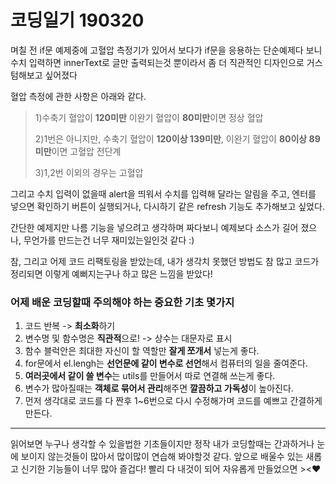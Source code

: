 코딩일기 190320
=============
며칠 전 if문 예제중에 고혈압 측정기가 있어서 보다가 if문을 응용하는 단순예제다 보니 수치 입력하면 innerText로 글만 출력되는것 뿐이라서 좀 더 직관적인 디자인으로 거스텀해보고 싶어졌다

혈압 측정에 관한 사항은 아래와 같다.
>1)수축기 혈압이 **120미만** 이완기 혈압이 **80미만**이면 정상 혈압
>
>2)1번은 아니지만, 수축기 혈압이 **120이상 139미만**, 이완기 혈압이 **80이상 89미만**이면 고혈압 전단계
>
>3)1,2번 이외의 경우는 고혈압

그리고 수치 입력이 없을때 alert을 띄워서 수치를 입력해 달라는 알림을 주고, 엔터를 넣으면 확인하기 버튼이 실행되거나, 다시하기 같은 refresh 기능도 추가해보고 싶었다.

간단한 예제지만 나름 기능을 넣으려고 생각하며 짜다보니 예제보다 소스가 길어 졌으나,
무언가를 만드는건 너무 재미있는일인것 같다 :)

참, 그리고 어제 코드 리팩토링을 받았는데, 내가 생각치 못했던 방법도 참 많고
코드가 정리되면 이렇게 예뻐지는구나 하고 많은 느낌을 받았다!

### 어제 배운 코딩할때 주의해야 하는 중요한 기초 몇가지

1. 코드 반복 -> **최소화**하기
2. 변수명 및 함수명은 **직관적**으로! -> 상수는 대문자로 표시
3. 함수 블럭안은 최대한 자신이 할 역할만 **잘게 쪼개서** 넣는게 좋다.
4. for문에서 el.lengh는 **선언문에 같이 변수로 선언**해서 컴퓨터의 일을 줄여준다.
5. **여러곳에서 같이 쓸 변수**는 utils를 만들어서 따로 연결해 쓰는게 좋다.
6. 변수가 많아질때는 **객체로 묶어서 관리**해주면 **깔끔하고 가독성**이 높아진다.
7. 먼저 생각대로 코드를 다 짠후 1~6번으로 다시 수정해가며 코드를 예쁘고 간결하게 만든다.

***
읽어보면 누구나 생각할 수 있을법한 기초들이지만 정작 내가 코딩할때는 간과하거나 눈에 보이지 않는것들이 많아서 많이많이 연습해 봐야할것 같다.
앞으로 배울수 있는 새롭고 신기한 기능들이 너무 많아 즐겁다!
빨리 다 내것이 되어 자유롭게 만들었으면 ><♥